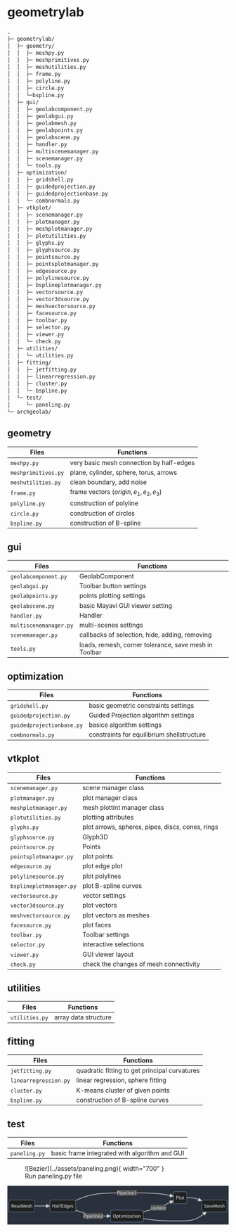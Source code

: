 # geometrylab

``` { .sh .no-copy }
.
├─ geometrylab/
│  ├─ geometry/
│  │  ├─ meshpy.py
│  │  ├─ meshprimitives.py
│  │  ├─ meshutilities.py
│  │  ├─ frame.py
│  │  ├─ polyline.py
│  │  ├─ circle.py
│  │  └─bspline.py
│  ├─ gui/
│  │  ├─ geolabcomponent.py
│  │  ├─ geolabgui.py
│  │  ├─ geolabmesh.py
│  │  ├─ geolabpoints.py
│  │  ├─ geolabscene.py
│  │  ├─ handler.py
│  │  ├─ multiscenemanager.py
│  │  ├─ scenemanager.py
│  │  └─ tools.py
│  ├─ optimization/
│  │  ├─ gridshell.py
│  │  ├─ guidedprojection.py
│  │  ├─ guidedprojectionbase.py
│  │  └─ combnormals.py
│  ├─ vtkplot/
│  │  ├─ scenemanager.py
│  │  ├─ plotmanager.py
│  │  ├─ meshplotmanager.py
│  │  ├─ plotutilities.py
│  │  ├─ glyphs.py
│  │  ├─ glyphsource.py
│  │  ├─ pointsource.py
│  │  ├─ pointsplotmanager.py
│  │  ├─ edgesource.py
│  │  ├─ polylinesource.py
│  │  ├─ bsplineplotmanager.py
│  │  ├─ vectorsource.py
│  │  ├─ vector3dsource.py
│  │  ├─ meshvectorsource.py
│  │  ├─ facesource.py
│  │  ├─ toolbar.py
│  │  ├─ selector.py
│  │  ├─ viewer.py
│  │  └─ check.py
│  ├─ utilities/
│  │  └─ utilities.py
│  ├─ fitting/
│  │  ├─ jetfitting.py
│  │  ├─ linearregression.py
│  │  ├─ cluster.py
│  │  └─ bspline.py
│  └─ test/
│     └─ paneling.py
└─ archgeolab/
```

## geometry

|  Files              | Functions                               |
| ------------------- | --------------------------------------- |
| `meshpy.py`         | very basic mesh connection by half-edges|
| `meshprimitives.py` | plane, cylinder, sphere, torus, arrows  |
| `meshutilities.py`  | clean boundary, add noise               |
| `frame.py`          | frame vectors $(origin,e_1,e_2,e_3)$    |
| `polyline.py`       | construction of polyline                |
| `circle.py`         | construction of circles                 |
| `bspline.py`        | construction of B-spline                |


## gui

|  Files                 | Functions                                             |
| ---------------------- | ----------------------------------------------------- |
| `geolabcomponent.py`   | GeolabComponent                                       |
| `geolabgui.py`         | Toolbar button settings                               |
| `geolabpoints.py`      | points plotting settings                              |
| `geolabscene.py`       | basic Mayavi GUI viewer setting                       |
| `handler.py`           | Handler                                               |
| `multiscenemanager.py` | multi-scenes settings                                 |
| `scenemanager.py`      | callbacks of selection, hide, adding, removing        |
| `tools.py`             | loads, remesh, corner tolerance, save mesh in Toolbar |


## optimization

|  Files                    | Functions                                  |
| ------------------------- | ------------------------------------------ |
| `gridshell.py`            | basic geometric constraints settings       |
| `guidedprojection.py`     | Guided Projection algorithm settings       |
| `guidedprojectionbase.py` | basice algorithm settings                  |
| `combnormals.py`          | constraints for equilibrium shellstructure |

## vtkplot

|  Files                  | Functions                                        |
| ----------------------- | ------------------------------------------------ |
| `scenemanager.py`       | scene manager class                              |
| `plotmanager.py`        | plot manager class                               |
| `meshplotmanager.py`    | mesh plottint manager class                      |
| `plotutilities.py`      | plotting attributes                              |  
| `glyphs.py`             | plot arrows, spheres, pipes, discs, cones, rings |
| `glyphsource.py`        | Glyph3D                                          |
| `pointsource.py`        | Points                                           |
| `pointsplotmanager.py`  | plot points                                      |
| `edgesource.py`         | plot edge plot                                   |
| `polylinesource.py`     | plot polylines                                   |
| `bsplineplotmanager.py` | plot B-spline curves                             |
| `vectorsource.py`       | vector settings                                  |
| `vector3dsource.py`     | plot vectors                                     |
| `meshvectorsource.py`   | plot vectors as meshes                           |
| `facesource.py`         | plot faces                                       |
| `toolbar.py`            | Toolbar settings                                 |
| `selector.py`           | interactive selections                           |
| `viewer.py`             | GUI viewer layout                                |
| `check.py`              | check the changes of mesh connectivity           |

## utilities

|  Files          | Functions            |
| --------------- | -------------------- |
| `utilities.py`  | array data structure |

## fitting

|  Files                | Functions                                     |
| --------------------- | --------------------------------------------- |
| `jetfitting.py`       | quadratic fitting to get principal curvatures |
| `linearregression.py` | linear regression, sphere fitting             |
| `cluster.py`          | K-means cluster of given points               |
| `bspline.py`          | construction of B-spline curves               |

## test

|  Files          | Functions                                     |
| --------------- | --------------------------------------------- |
| `paneling.py`   | basic frame integrated with algorithm and GUI |

<figure markdown>
  ![Bezier](../assets/paneling.png){ width="700" }
  <figcaption>Run paneling.py file</figcaption>
</figure>

![File](../assets/frame.png)
